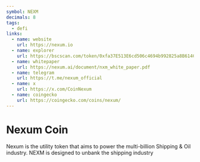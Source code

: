 ```yaml
---
symbol: NEXM
decimals: 8
tags:
  - defi
links:
  - name: website
    url: https://nexum.io
  - name: explorer
    url: https://bscscan.com/token/0xfa37E513E6cd506c4694b992825a8B614C035581
  - name: whitepaper
    url: https://nexum.ai/document/nxm_white_paper.pdf
  - name: telegram
    url: https://t.me/nexum_official
  - name: x
    url: https://x.com/CoinNexum
  - name: coingecko
    url: https://coingecko.com/coins/nexum/
---
```


# Nexum Coin

Nexum is the utility token that aims to power the multi-billion Shipping & Oil industry. NEXM is designed to unbank the shipping industry
